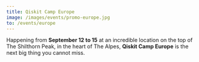 ```yaml
---
title: Qiskit Camp Europe
image: /images/events/promo-europe.jpg
to: /events/europe
---
```

Happening from **September 12 to 15** at an incredible location on the top of The Shilthorn Peak, in the heart of The Alpes, **Qiskit Camp Europe** is the next big thing you cannot miss.